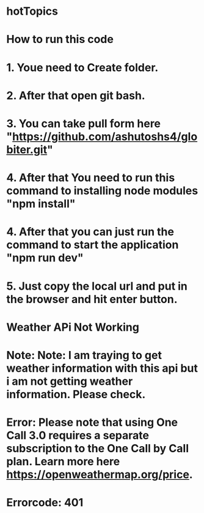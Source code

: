 # hotTopics


# How to run this code
# 1. Youe need to Create folder.
# 2. After that open git bash.
# 3. You can take pull form here "https://github.com/ashutoshs4/globiter.git"
# 4. After that You need to run this command to installing node modules "npm install"
# 4. After that you can just run the command to start the application "npm run dev"
# 5. Just copy the local url and put in the browser and hit enter button.



# Weather APi Not Working

# Note: Note: I am traying to get weather information with this api but i am not getting weather information. Please check.
# Error: Please note that using One Call 3.0 requires a separate subscription to the One Call by Call plan. Learn more here https://openweathermap.org/price.
# Errorcode: 401
